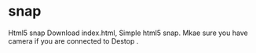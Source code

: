 # snap
Html5 snap
Download index.html, Simple html5 snap. 
Mkae sure you have camera if you are connected to Destop .
